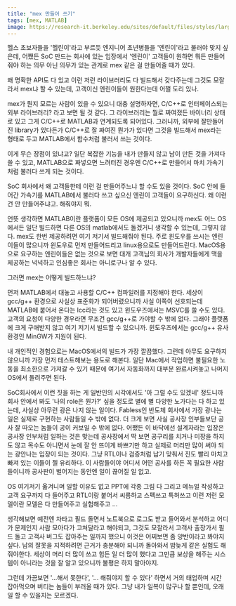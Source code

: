 ```yaml
---
title: "mex 만들어 쓰기"
tags: [mex, MATLAB]
image: https://research-it.berkeley.edu/sites/default/files/styles/large/public/matlab-logo.jpg?itok=Zse5goL-
---
```


헬스 초보자들을 '헬린이'라고 부르듯 엔지니어 초년병들을 '엔린이'라고 불러야 맞지 싶은데, 어쨌든 SoC 만드는 회사에 있는 입장에서 '엔린이' 고객들이 원하면 뭐든 만들어줘야 하는 의무 아닌 의무가 있는 관게로 mex 같은 걸 만들어줄 때가 있다.

왜 명확한 API도 다 있고 이런 저런 라이브러리도 다 빌드해서 갖다주는데 그것도 모잘라서 mex냐 할 수 있는데, 고객이신 엔린이들이 원한다는데 어쩔 도리 있나. 

mex가 뭔지 모르는 사람이 있을 수 있으니 대충 설명하자면, C/C++로 인터페이스되는 외부 라이브러리? 라고 보면 될 것 같다. 그 라이브러리는 뭘로 짜여졌든 바이너리 상태로 있고 그게 C/C++로 MATLAB과 연계되도록 되어있다. 그러니까, 외부에 잘만들어진 library가 있다든가 C/C++로 잘 짜여진 뭔가가 있다면 그것을 빌드해서 mex라는 형태로 두고 MATLAB에서 함수처럼 불러서 쓰는 것이다.

이게 무슨 장점이 있냐고? 일단 복잡한 기능을 내가 만들지 않고 남이 만든 것을 가져다 쓸 수 있고, MATLAB으로 짜넣으면 느려터진 경우엔 C/C++로 만들어서 마치 가속기처럼 불러다 쓰게 되는 것이다. 

SoC 회사에서 왜 고객들한테 이런 걸 만들어주느냐 할 수도 있을 것이다. SoC 안에 들어간 가속기를 MATLAB에서 불러다 쓰고 싶으신 엔린이 고객들이 요구하신다. 왜 이런 건 안 만들어주냐고. 해줘야지 뭐.

언뜻 생각하면 MATLAB이란 플랫폼이 모든 OS에 제공되고 있으니까 mex도 어느 OS에서든 일단 빌드하면 다른 OS의 matlab에서도 돌겠거니 생각할 수 있는데, 그렇지 않다. mex도 한번 제공하려면 여기 저기서 빌드해줘야 된다. 주로 윈도우를 쓰시는 엔린이들이 많으니까 윈도우로 먼저 만들어드리고 linux용으로도 만들어드린다. MacOS용으로 요구하는 엔린이들은 없는 것으로 보면 대개 고객님의 회사가 개발자들에게 맥을 제공하는 넉넉하고 인심좋은 회사는 아니로구나 알 수 있다.

그러면 mex는 어떻게 빌드하느냐?

먼저 MATLAB에서 대놓고 사용할 C/C++ 컴파일러를 지정해야 한다. 세상이 gcc/g++ 환경으로 사실상 표준화가 되어버렸으니까 사실 이쪽이 선호되는데 MATLAB에 붙어서 온다는 lcc라는 것도 있고 윈도우즈에서는 MSVC를 쓸 수도 있다. 고객의 요청이 다양한 경우라면 무조건 gcc/g++로 가야할 수 밖에 없다. 그래야 플랫폼에 크게 구애받지 않고 여기 저기서 빌드할 수 있으니까. 윈도우즈에서는 gcc/g++ 유사환경인 MinGW가 지원이 된다. 

내 개인적인 경험으로는 MacOS에서의 빌드가 가장 깔끔했다. 그런데 아무도 요구하지 않으니까 가장 먼저 테스트해보는 용도로 해본다. 일단 Mac에서 작업하면 불필요한 노동을 최소한으로 가져갈 수 있기 때문에 여기서 자동화까지 대부분 완료시켜놓고 나머지 OS에서 돌려주면 된다. 

SoC회사에서 이런 짓을 하는 게 일반인의 시각에서도 '아 그럴 수도 있겠네' 정도니까 회사 안에서 봐도 '나의 role은 뭔가?' 싶을 정도로 별에 별 다양한 노가다는 다 하고 있는데, 사실상 아무런 광은 나지 않는 일이다. Fabless인 반도체 회사에서 가장 광나는 일은 실제로 구현하는 사람들일 수 밖에 없다. 더 크게 보면 사실 공사장 인부들보단 공사 잘 따오는 놈들이 공이 커보일 수 밖에 없다. 어쨌든 이 바닥에선 설계자라는 입장은 공사장 인부처럼 일하는 것은 맞는데 공사장에서 딱 보면 공구리를 치거나 미장을 하지도 않고 목수도 아니면서 눈에 잘 안 뜨이게 바쁘기만 하고 실제로 머리만 많이 써야 되는 광안나는 입장이 되는 것이다. 그냥 RTL이나 검증처럼 납기 맞춰서 진도 빨리 마치고 빠져 있는 이들이 젤 유리하다. 이 사람들이야 어디서 어떤 공사를 하든 꼭 필요한 사람들이니까 공사판이 벌어지는 동안엔 일이 끊어질 일 없고. 

OS 여기저기 옮겨니며 일할 이유도 없고 PPT에 각종 그림 다 그리고 메뉴얼 작성하고 고객 요구까지 다 들어주고 RTL이랑 붙어서 씨름하고 스펙쓰고 특허쓰고 이런 저런 모델이란 모델은 다 만들어주고 실험해주고 ...

생각해보면 예전엔 차타고 필드 돌면서 노트북으로 로그도 받고 들어와서 분석하고 어디가 문제인지 사람 모아다가 고쳐달라고 해야되고, 그것도 모잘라서 고객사 출장가서 필드 돌고 고객사 버그도 잡아주는 일까지 했으니 이것은 어찌보면 좀 양반이라고 봐야지 싶다. 남의 잘못을 지적하려면 근거가 충분해야 되니까 돌아와서 밤늦게 같은 실험도 해줘야한다. 세상이 머리 더 많이 쓰고 힘든 일 더 많이 했다고 그만큼 보상을 해주는 시스템이 아니라는 것을 잘 알고 있으니까 불평은 하지 말아야지. 

그런데 가끔보면 '...해서 못한다', '... 해줘야지 할 수 있다' 하면서 거의 태업하며 시간 잡아먹으며 버티는 놈들이 부러울 때가 있다. 그냥 내가 일복이 많구나 할 뿐인데, 오래 일 할 수 있을지는 모르겠다.